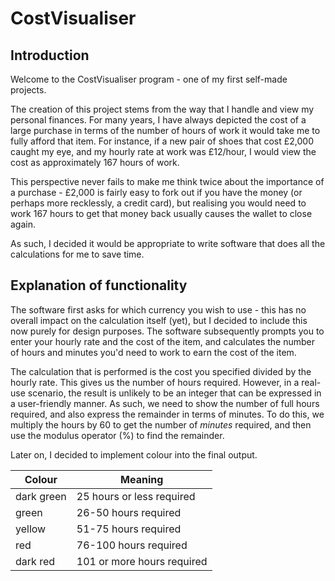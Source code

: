 # CostVisualiser

## Introduction

Welcome to the CostVisualiser program - one of my first self-made projects.

The creation of this project stems from the way that I handle and view my personal finances. For many years, I have always depicted the cost of a large purchase in terms of the number of hours of work it would take me to fully afford that item. For instance, if a new pair of shoes that cost £2,000 caught my eye, and my hourly rate at work was £12/hour, I would view the cost as approximately 167 hours of work.

This perspective never fails to make me think twice about the importance of a purchase - £2,000 is fairly easy to fork out if you have the money (or perhaps more recklessly, a credit card), but realising you would need to work 167 hours to get that money back usually causes the wallet to close again.

As such, I decided it would be appropriate to write software that does all the calculations for me to save time.

## Explanation of functionality

The software first asks for which currency you wish to use - this has no overall impact on the calculation itself (yet), but I decided to include this now purely for design purposes. The software subsequently prompts you to enter your hourly rate and the cost of the item, and calculates the number of hours and minutes you'd need to work to earn the cost of the item.

The calculation that is performed is the cost you specified divided by the hourly rate. This gives us the number of hours required. However, in a real-use scenario, the result is unlikely to be an integer that can be expressed in a user-friendly manner. As such, we need to show the number of full hours required, and also express the remainder in terms of minutes. To do this, we multiply the hours by 60 to get the number of *minutes* required, and then use the modulus operator (%) to find the remainder.

Later on, I decided to implement colour into the final output.

|Colour|Meaning|
|---|---|
|dark green| 25 hours or less required|
|green| 26-50 hours required|
|yellow| 51-75 hours required|
|red| 76-100 hours required|
|dark red| 101 or more hours required|
